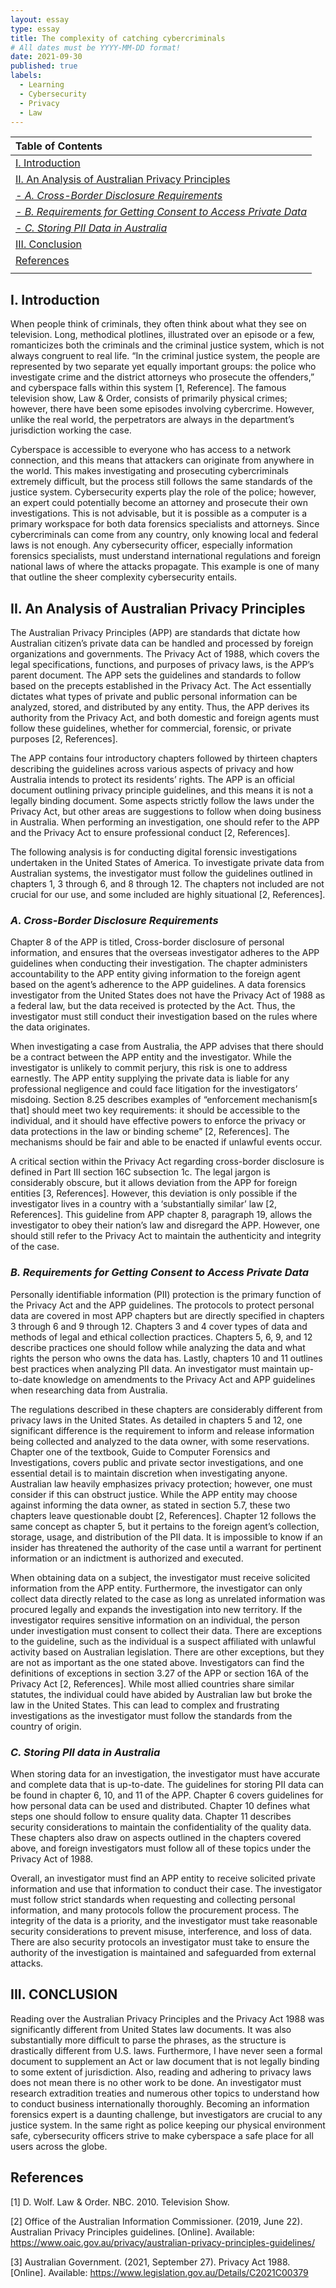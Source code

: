 ```yaml
---
layout: essay
type: essay
title: The complexity of catching cybercriminals
# All dates must be YYYY-MM-DD format!
date: 2021-09-30
published: true
labels:
  - Learning
  - Cybersecurity
  - Privacy
  - Law
---
```


| Table of Contents |
| :--- |
| <a href="#i-introduction" rel="noopener noreferrence">I. Introduction</a> |
| <a href="#ii-an-analysis-of-australian-privacy-principles" rel="noopener noreferrence">II. An Analysis of Australian Privacy Principles</a> |
| <a href="#a-cross-border-disclosure-requirements" rel="noopener noreferrence">*- A. Cross-Border Disclosure Requirements*</a> |
| <a href="#b-requirements-for-getting-consent-to-access-private-data" rel="noopener noreferrence">*- B. Requirements for Getting Consent to Access Private Data*</a> |
| <a href="#c-storing-pii-data-in-australia" rel="noopener noreferrence">*- C. Storing PII Data in Australia*</a> |
| <a href="#iii-conclusion" rel="noopener noreferrence">III. Conclusion</a> |
| <a href="#references" rel="noopener noreferrence">References</a> |
|  |
## I. Introduction

When people think of criminals, they often think about what they see on television. Long, methodical plotlines, illustrated over an episode or a few, romanticizes both the criminals and the criminal justice system, which is not always congruent to real life. “In the criminal justice system, the people are represented by two separate yet equally important groups: the police who investigate crime and the district attorneys who prosecute the offenders,” and cyberspace falls within this system [1, Reference]. The famous television show, Law & Order, consists of primarily physical crimes; however, there have been some episodes involving cybercrime. However, unlike the real world, the perpetrators are always in the department’s jurisdiction working the case.
  
Cyberspace is accessible to everyone who has access to a network connection, and this means that attackers can originate from anywhere in the world. This makes investigating and prosecuting cybercriminals extremely difficult, but the process still follows the same standards of the justice system. Cybersecurity experts play the role of the police; however, an expert could potentially become an attorney and prosecute their own investigations. This is not advisable, but it is possible as a computer is a primary workspace for both data forensics specialists and attorneys. Since cybercriminals can come from any country, only knowing local and federal laws is not enough. Any cybersecurity officer, especially information forensics specialists, must understand international regulations and foreign national laws of where the attacks propagate. This example is one of many that outline the sheer complexity cybersecurity entails.

## II. An Analysis of Australian Privacy Principles

The Australian Privacy Principles (APP) are standards that dictate how Australian citizen’s private data can be handled and processed by foreign organizations and governments. The Privacy Act of 1988, which covers the legal specifications, functions, and purposes of privacy laws, is the APP’s parent document. The APP sets the guidelines and standards to follow based on the precepts established in the Privacy Act. The Act essentially dictates what types of private and public personal information can be analyzed, stored, and distributed by any entity. Thus, the APP derives its authority from the Privacy Act, and both domestic and foreign agents must follow these guidelines, whether for commercial, forensic, or private purposes [2, References].

The APP contains four introductory chapters followed by thirteen chapters describing the guidelines across various aspects of privacy and how Australia intends to protect its residents’ rights. The APP is an official document outlining privacy principle guidelines, and this means it is not a legally binding document. Some aspects strictly follow the laws under the Privacy Act, but other areas are suggestions to follow when doing business in Australia. When performing an investigation, one should refer to the APP and the Privacy Act to ensure professional conduct [2, References].

The following analysis is for conducting digital forensic investigations undertaken in the United States of America. To investigate private data from Australian systems, the investigator must follow the guidelines outlined in chapters 1, 3 through 6, and 8 through 12. The chapters not included are not crucial for our use, and some included are highly situational [2, References].

### *A. Cross-Border Disclosure Requirements*

Chapter 8 of the APP is titled, Cross-border disclosure of personal information, and ensures that the overseas investigator adheres to the APP guidelines when conducting their investigation. The chapter administers accountability to the APP entity giving information to the foreign agent based on the agent’s adherence to the APP guidelines. A data forensics investigator from the United States does not have the Privacy Act of 1988 as a federal law, but the data received is protected by the Act. Thus, the investigator must still conduct their investigation based on the rules where the data originates. 

When investigating a case from Australia, the APP advises that there should be a contract between the APP entity and the investigator. While the investigator is unlikely to commit perjury, this risk is one to address earnestly. The APP entity supplying the private data is liable for any professional negligence and could face litigation for the investigators’ misdoing. Section 8.25 describes examples of “enforcement mechanism[s that] should meet two key requirements: it should be accessible to the individual, and it should have effective powers to enforce the privacy or data protections in the law or binding scheme” [2, References]. The mechanisms should be fair and able to be enacted if unlawful events occur. 

A critical section within the Privacy Act regarding cross-border disclosure is defined in Part III section 16C subsection 1c. The legal jargon is considerably obscure, but it allows deviation from the APP for foreign entities [3, References]. However, this deviation is only possible if the investigator lives in a country with a ‘substantially similar’ law [2, References]. This guideline from APP chapter 8, paragraph 19, allows the investigator to obey their nation’s law and disregard the APP. However, one should still refer to the Privacy Act to maintain the authenticity and integrity of the case.

### *B. Requirements for Getting Consent to Access Private Data*

Personally identifiable information (PII) protection is the primary function of the Privacy Act and the APP guidelines. The protocols to protect personal data are covered in most APP chapters but are directly specified in chapters 3 through 6 and 9 through 12. Chapters 3 and 4 cover types of data and methods of legal and ethical collection practices. Chapters 5, 6, 9, and 12 describe practices one should follow while analyzing the data and what rights the person who owns the data has. Lastly, chapters 10 and 11 outlines best practices when analyzing PII data. An investigator must maintain up-to-date knowledge on amendments to the Privacy Act and APP guidelines when researching data from Australia.

The regulations described in these chapters are considerably different from privacy laws in the United States. As detailed in chapters 5 and 12, one significant difference is the requirement to inform and release information being collected and analyzed to the data owner, with some reservations. Chapter one of the textbook, Guide to Computer Forensics and Investigations, covers public and private sector investigations, and one essential detail is to maintain discretion when investigating anyone. Australian law heavily emphasizes privacy protection; however, one must consider if this can obstruct justice. While the APP entity may choose against informing the data owner, as stated in section 5.7, these two chapters leave questionable doubt [2, References]. Chapter 12 follows the same concept as chapter 5, but it pertains to the foreign agent’s collection, storage, usage, and distribution of the PII data. It is impossible to know if an insider has threatened the authority of the case until a warrant for pertinent information or an indictment is authorized and executed.

When obtaining data on a subject, the investigator must receive solicited information from the APP entity. Furthermore, the investigator can only collect data directly related to the case as long as unrelated information was procured legally and expands the investigation into new territory. If the investigator requires sensitive information on an individual, the person under investigation must consent to collect their data. There are exceptions to the guideline, such as the individual is a suspect affiliated with unlawful activity based on Australian legislation. There are other exceptions, but they are not as important as the one stated above. Investigators can find the definitions of exceptions in section 3.27 of the APP or section 16A of the Privacy Act [2, References]. While most allied countries share similar statutes, the individual could have abided by Australian law but broke the law in the United States. This can lead to complex and frustrating investigations as the investigator must follow the standards from the country of origin.

### *C. Storing PII data in Australia*

When storing data for an investigation, the investigator must have accurate and complete data that is up-to-date. The guidelines for storing PII data can be found in chapter 6, 10, and 11 of the APP. Chapter 6 covers guidelines for how personal data can be used and distributed. Chapter 10 defines what steps one should follow to ensure quality data. Chapter 11 describes security considerations to maintain the confidentiality of the quality data. These chapters also draw on aspects outlined in the chapters covered above, and foreign investigators must follow all of these topics under the Privacy Act of 1988.

Overall, an investigator must find an APP entity to receive solicited private information and use that information to conduct their case. The investigator must follow strict standards when requesting and collecting personal information, and many protocols follow the procurement process. The integrity of the data is a priority, and the investigator must take reasonable security considerations to prevent misuse, interference, and loss of data. There are also security protocols an investigator must take to ensure the authority of the investigation is maintained and safeguarded from external attacks.

## III. CONCLUSION

Reading over the Australian Privacy Principles and the Privacy Act 1988 was significantly different from United States law documents. It was also substantially more difficult to parse the phrases, as the structure is drastically different from U.S. laws. Furthermore, I have never seen a formal document to supplement an Act or law document that is not legally binding to some extent of jurisdiction. Also, reading and adhering to privacy laws does not mean there is no other work to be done. An investigator must research extradition treaties and numerous other topics to understand how to conduct business internationally thoroughly. Becoming an information forensics expert is a daunting challenge, but investigators are crucial to any justice system. In the same right as police keeping our physical environment safe, cybersecurity officers strive to make cyberspace a safe place for all users across the globe.

## References

[1] D. Wolf. Law & Order. NBC. 2010. Television Show.

[2] Office of the Australian Information Commissioner. (2019, June 22). Australian Privacy Principles guidelines. [Online]. Available: https://www.oaic.gov.au/privacy/australian-privacy-principles-guidelines/

[3] Australian Government. (2021, September 27). Privacy Act 1988. [Online]. Available: https://www.legislation.gov.au/Details/C2021C00379
